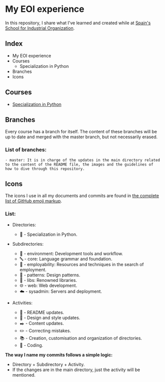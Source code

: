 # My EOI experience
In this repository, I share what I've learned and created while at [Spain's School for Industrial Organization](https://www.eoi.es/es).

## Index
- My EOI experience
- Courses
    - Specialization in Python
- Branches
- Icons

## Courses
- [Specialization in Python](https://github.com/jsrq/my-eoi/tree/master/courses/py-spec)

## Branches
Every course has a branch for itself. The content of these branches will be up to date and merged with the master branch, but not necessarily erased. 

### List of branches:
    · master: It is in charge of the updates in the main directory related to the content of the README file, the images and the guidelines of how to dive through this repository.

## Icons
The icons I use in all my documents and commits are found in [the complete list of GitHub emoji markup](https://gist.github.com/rxaviers/7360908).
   
### List: 

- Directories:
    - :snake: - Specialization in Python.

- Subdirectories:
    - :deciduous_tree: - environment: Development tools and workflow.
    - :abc: - core: Language grammar and foundation.
    - :necktie: - employability: Resources and techniques in the search of employment.
    - :wrench: - patterns: Design patterns.
    - :aerial_tramway: - libs: Renowned libraries.
    - :globe_with_meridians: - web: Web development. 
    - :cloud: - sysadmin: Servers and deployment.

- Activities:
    - :notebook: - README updates.
    - :art: - Design and style updates.
    - :black_nib: - Content updates. 
    - :pencil2: - Correcting mistakes.
    - :books: - Creation, customisation and organization of directories.
    - :speech_balloon: - Coding.

**The way I name my commits follows a simple logic:**
- Directory + Subdirectory + Activity.
- If the changes are in the main directory, just the activity will be mentioned.
